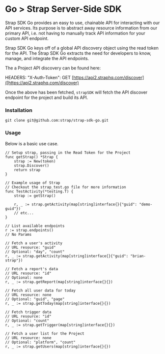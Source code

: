# Go > Strap Server-Side SDK

Strap SDK Go provides an easy to use, chainable API for interacting with our
API services.  Its purpose is to abstract away resource information from
our primary API, i.e. not having to manually track API information for
your custom API endpoint.

Strap SDK Go keys off of a global API discovery object using the read token for the API. 
The Strap SDK Go extracts the need for developers to know, manage, and integrate the API endpoints.

The a Project API discovery can be found here:

HEADERS: "X-Auth-Token": 
GET [https://api2.straphq.com/discover]([https://api2.straphq.com/discover)

Once the above has been fetched, `strapSDK` will fetch the API discover
endpoint for the project and build its API.

### Installation

```
git clone git@github.com:strap/strap-sdk-go.git
```

### Usage

Below is a basic use case.

```golang
// Setup strap, passing in the Read Token for the Project
func getStrap() *Strap {
	strap := New(token)
	strap.Discover()
	return strap
}

// Example usage of Strap
// Checkout the strap_test.go file for more information
func TestActivity(*testing.T) {
	strap := getStrap()

	r, _ := strap.getActivity(map[string]interface{}{"guid": "demo-guid"})
	// etc...
}

// List available endpoints
r := strap.endpoints()
// No Params

// Fetch a user's activity
// URL resource: "guid"
// Optional: "day", "count"
r, _ := strap.getActivity(map[string]interface{}{"guid": "brian-strap"})

// Fetch a report's data
// URL resource: "id"
// Optional: none
r, _ := strap.getReport(map[string]interface{}{})

// Fetch all user data for today
// URL resource: none
// Optional: "guid", "page"
r, _ := strap.getToday(map[string]interface{}{})

// Fetch trigger data
// URL resource: "id"
// Optional: "count"
r, _ := strap.getTrigger(map[string]interface{}{})

// Fetch a user list for the Project
// URL resource: none
// Optional: "platform", "count"
r, _ := strap.getUsers(map[string]interface{}{})

```
